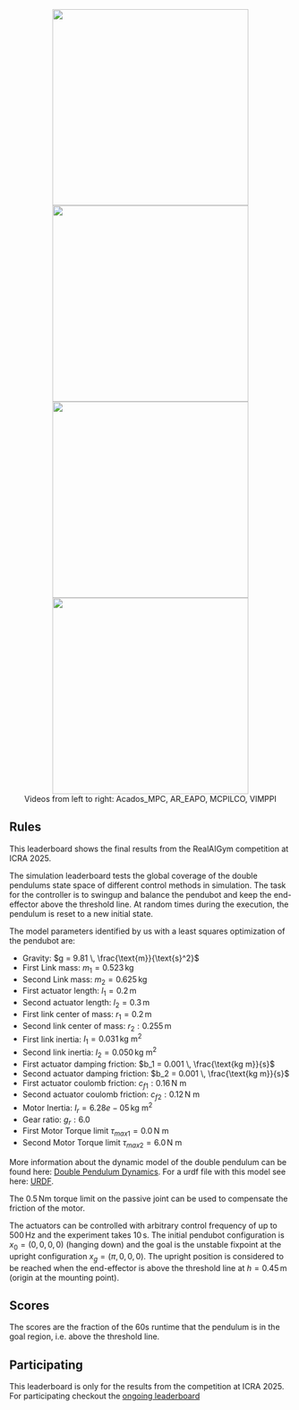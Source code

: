 <div align="center">
<img width="350" src="https://raw.githubusercontent.com/dfki-ric-underactuated-lab/real_ai_gym_leaderboard/main/data/pendubot/real_system_icra2025/acados_mpc/experiment01/video.gif">
<img width="350" src="https://raw.githubusercontent.com/dfki-ric-underactuated-lab/real_ai_gym_leaderboard/main/data/pendubot/real_system_icra2025/ar_eapo/experiment01/video.gif">
<img width="350" src="https://raw.githubusercontent.com/dfki-ric-underactuated-lab/real_ai_gym_leaderboard/main/data/pendubot/real_system_icra2025/mcpilco/experiment01/video.gif">
<img width="350" src="https://raw.githubusercontent.com/dfki-ric-underactuated-lab/real_ai_gym_leaderboard/main/data/pendubot/real_system_icra2025/vimppi/experiment01/video.gif">
<figcaption>Videos from left to right: Acados_MPC, AR_EAPO, MCPILCO, VIMPPI</figcaption>
</div>

## Rules

This leaderboard shows the final results from the RealAIGym competition at ICRA
2025.

The simulation leaderboard tests the global coverage of the double pendulums
state space of different control methods in simulation. The task for the
controller is to swingup and balance the pendubot and keep the end-effector
above the threshold line. At random times during the execution, the pendulum is
reset to a new initial state.

The model parameters identified by us with a least squares optimization of the
pendubot are:

  - Gravity: $g = 9.81 \, \frac{\text{m}}{\text{s}^2}$
  - First Link mass: $m_1 = 0.523 \, \text{kg}$
  - Second Link mass: $m_2 = 0.625 \, \text{kg}$
  - First actuator length: $l_1 = 0.2 \, \text{m}$
  - Second actuator length: $l_2 = 0.3 \, \text{m}$
  - First link center of mass: $r_1 = 0.2 \, \text{m}$
  - Second link center of mass: $r_2: 0.255 \, \text{m}$
  - First link inertia: $I_1 = 0.031 \, \text{kg m}^2$
  - Second link inertia: $I_2 = 0.050 \, \text{kg m}^2$
  - First actuator damping friction: $b_1 = 0.001 \, \frac{\text{kg m}}{s}$
  - Second actuator damping friction: $b_2 = 0.001 \, \frac{\text{kg m}}{s}$
  - First actuator coulomb friction: $c_{f1}: 0.16 \, \text{N m}$
  - Second actuator coulomb friction: $c_{f2}: 0.12 \, \text{N m}$
  - Motor Inertia: $I_r = 6.28e-05 \, \text{kg m}^2$
  - Gear ratio: $g_r: 6.0$
  - First Motor Torque limit $\tau_{max1} = 0.0 \, \text{N m}$
  - Second Motor Torque limit $\tau_{max2} = 6.0 \, \text{N m}$

More information about the dynamic model of the double pendulum can be found
here: [Double Pendulum
Dynamics](https://dfki-ric-underactuated-lab.github.io/double_pendulum/dynamics.html).
For a urdf file with this model see here: [URDF](https://github.com/dfki-ric-underactuated-lab/double_pendulum/tree/main/data/system_identification/identified_parameters/design_C.1/model_1.0).

The $0.5\,\text{Nm}$ torque limit on the passive joint can be used to compensate the
friction of the motor.

The actuators can be controlled with arbitrary control frequency of up to $500\, \text{Hz}$
and the experiment takes $10\,\text{s}$.
The initial pendubot configuration
is $x_0 = (0, 0, 0, 0)$ (hanging down) and the goal is the unstable
fixpoint at the upright configuration $x_g = (\pi, 0, 0, 0)$.
The upright position is considered to be reached when the end-effector is above
the threshold line at $h=0.45 \, \text{m}$ (origin at the mounting point).

## Scores

The scores are the fraction of the 60s runtime that the pendulum is in the goal
region, i.e. above the threshold line.

## Participating

This leaderboard is only for the results from the competition at ICRA 2025. For
participating checkout the [ongoing
leaderboard](https://dfki-ric-underactuated-lab.github.io/real_ai_gym_leaderboard/pendubot_real_system_perturbation_leaderboard_v2.html)

